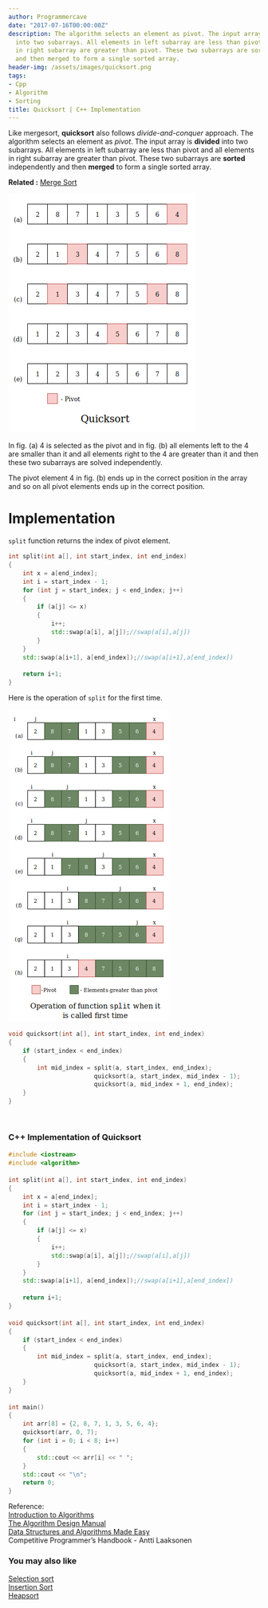 ```yaml
---
author: Programmercave
date: "2017-07-16T00:00:00Z"
description: The algorithm selects an element as pivot. The input array is divided
  into two subarrays. All elements in left subarray are less than pivot and all elements
  in right subarray are greater than pivot. These two subarrays are sorted independently
  and then merged to form a single sorted array.
header-img: /assets/images/quicksort.png
tags:
- Cpp
- Algorithm
- Sorting
title: Quicksort | C++ Implementation
---
```




Like mergesort, **quicksort** also follows *divide-and-conquer* approach. The algorithm selects an element as *pivot*. The input array is **divided** into two subarrays. All elements in left subarray are less than pivot and all elements in right subarray are greater than pivot. These two subarrays are **sorted** independently and then **merged** to form a single sorted array.

**Related :** [Merge Sort](/C-Implementation-of-Merge-Sort)

![Quicksort](/assets/images/quicksort.png)

In fig. (a) 4 is selected as the pivot and in fig. (b) all elements left to the 4 are smaller than it and all elements right to the 4 are greater than it and then these two subarrays are solved independently.

The pivot element 4 in fig. (b) ends up in the correct position in the array and so on all pivot elements ends up in the correct position.

<h1>Implementation</h1>

`split` function returns the index of pivot element.

```cpp
int split(int a[], int start_index, int end_index)
{
    int x = a[end_index];
    int i = start_index - 1;
    for (int j = start_index; j < end_index; j++)
    {
        if (a[j] <= x)
        {
            i++;
            std::swap(a[i], a[j]);//swap(a[i],a[j])
        }
    }
    std::swap(a[i+1], a[end_index]);//swap(a[i+1],a[end_index])

    return i+1;
}
```

Here is the operation of `split` for the first time.

![Quicksort](/assets/images/quicksortsplit.png)

```cpp
void quicksort(int a[], int start_index, int end_index)
{
    if (start_index < end_index)
    {
        int mid_index = split(a, start_index, end_index);
                        quicksort(a, start_index, mid_index - 1);
                        quicksort(a, mid_index + 1, end_index);
    }
}
```

<br/>

<h3>C++ Implementation of Quicksort</h3>

```cpp
#include <iostream>
#include <algorithm>

int split(int a[], int start_index, int end_index)
{
    int x = a[end_index];
    int i = start_index - 1;
    for (int j = start_index; j < end_index; j++)
    {
        if (a[j] <= x)
        {
            i++;
            std::swap(a[i], a[j]);//swap(a[i],a[j])
        }
    }
    std::swap(a[i+1], a[end_index]);//swap(a[i+1],a[end_index])

    return i+1;
}

void quicksort(int a[], int start_index, int end_index)
{
    if (start_index < end_index)
    {
        int mid_index = split(a, start_index, end_index);
                        quicksort(a, start_index, mid_index - 1);
                        quicksort(a, mid_index + 1, end_index);
    }
}

int main()
{
    int arr[8] = {2, 8, 7, 1, 3, 5, 6, 4};
    quicksort(arr, 0, 7);
    for (int i = 0; i < 8; i++)
    {
        std::cout << arr[i] << " ";
    }
    std::cout << "\n";
    return 0;
}
```

Reference:<br/>
[Introduction to Algorithms](https://amzn.to/2OarGBs)<br/>
[The Algorithm Design Manual](https://amzn.to/2CH9h9Z)<br/>
[Data Structures and Algorithms Made Easy](https://amzn.to/2NLM0dd)<br/>
Competitive Programmer’s Handbook - Antti Laaksonen<br/>

 <input type="hidden" name="IL_IN_ARTICLE"> 
<h3>You may also like</h3>

[Selection sort](/C-Selection-sort-using-STL)<br/>
[Insertion Sort](/C-Insertion-Sort-using-STL-Sorting)<br/>
[Heapsort](/C-Implementation-of-Heapsort-Sorting)<br/>





